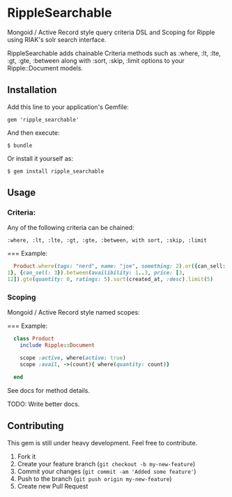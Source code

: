 # RippleSearchable

Mongoid / Active Record style query criteria DSL and Scoping for Ripple
using RIAK's solr search interface.

RippleSearchable adds chainable Criteria methods such as :where, :lt, :lte, :gt, :gte, :between
along with :sort, :skip, :limit options to your Ripple::Document models.

## Installation

Add this line to your application's Gemfile:

    gem 'ripple_searchable'

And then execute:

    $ bundle

Or install it yourself as:

    $ gem install ripple_searchable

## Usage

### Criteria:

Any of the following criteria can be chained:

    :where, :lt, :lte, :gt, :gte, :between, with sort, :skip, :limit

=== Example:

```ruby
  Product.where(tags: "nerd", name: "joe", something: 2).or({can_sell:
1}, {can_sell: 3}).between(availibility: 1..3, price: [3,
12]).gte(quantity: 0, ratings: 5).sort(created_at, :desc).limit(5)
```

### Scoping

Mongoid / Active Record style named scopes:

=== Example:

```ruby
  class Product
    include Ripple::Document

    scope :active, where(active: true)
    scope :avail, ->(count){ where(quantity: count)}

  end
```

See docs for method details.

TODO: Write better docs.

## Contributing

This gem is still under heavy development. Feel free to contribute.

1. Fork it
2. Create your feature branch (`git checkout -b my-new-feature`)
3. Commit your changes (`git commit -am 'Added some feature'`)
4. Push to the branch (`git push origin my-new-feature`)
5. Create new Pull Request
